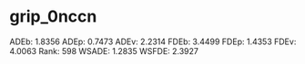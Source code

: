# grip_0nccn

ADEb: 1.8356
ADEp: 0.7473
ADEv: 2.2314
FDEb: 3.4499
FDEp: 1.4353
FDEv: 4.0063
Rank: 598
WSADE: 1.2835
WSFDE: 2.3927